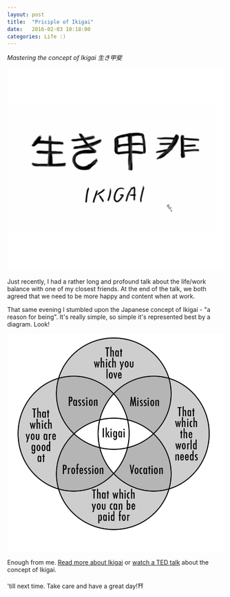 ```yaml
---
layout: post
title:  "Priciple of Ikigai"
date:   2016-02-03 10:18:00
categories: Life :)
---
```


*Mastering the concept of Ikigai 生き甲斐*

![Ikigai drawn](https://github.com/FilipKmn/filipkmn.github.io/blob/master/assets/images/ikigai/ikigai1.png?raw=true)

Just recently, I had a rather long and profound talk about the life/work balance with one of my closest friends. At the end of the talk, we both agreed that we need to be more happy and content when at work.

That same evening I stumbled upon the Japanese concept of Ikigai - "a reason for being". It's really simple, so simple it's represented best by a diagram. Look!

![Ikigai diagram](https://github.com/FilipKmn/filipkmn.github.io/blob/master/assets/images/ikigai/ikigai.png?raw=true)

Enough from me. [Read more about Ikigai](https://en.wikipedia.org/wiki/Ikigai) or [watch a TED talk](https://www.ted.com/talks/dan_buettner_how_to_live_to_be_100?language=en) about the concept of Ikigai.

'till next time.
Take care and have a great day!⛩
